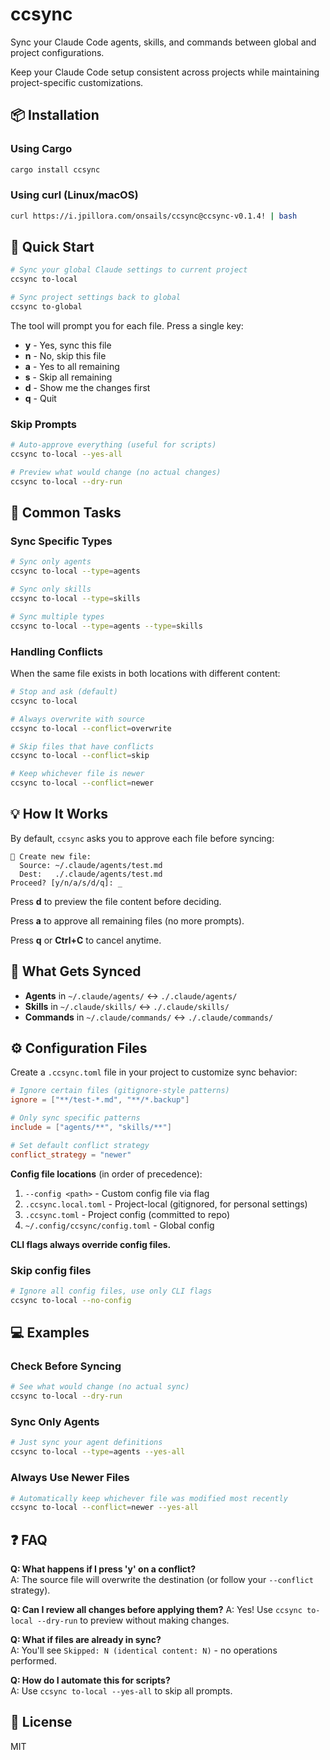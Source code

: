 # ccsync

Sync your Claude Code agents, skills, and commands between global and project configurations.

Keep your Claude Code setup consistent across projects while maintaining project-specific customizations.

## 📦 Installation

### Using Cargo

```bash
cargo install ccsync
```

### Using curl (Linux/macOS)

```bash
curl https://i.jpillora.com/onsails/ccsync@ccsync-v0.1.4! | bash
```

## 🚀 Quick Start

```bash
# Sync your global Claude settings to current project
ccsync to-local

# Sync project settings back to global
ccsync to-global
```

The tool will prompt you for each file. Press a single key:
- **y** - Yes, sync this file
- **n** - No, skip this file
- **a** - Yes to all remaining
- **s** - Skip all remaining
- **d** - Show me the changes first
- **q** - Quit

### Skip Prompts

```bash
# Auto-approve everything (useful for scripts)
ccsync to-local --yes-all

# Preview what would change (no actual changes)
ccsync to-local --dry-run
```

## 📝 Common Tasks

### Sync Specific Types

```bash
# Sync only agents
ccsync to-local --type=agents

# Sync only skills
ccsync to-local --type=skills

# Sync multiple types
ccsync to-local --type=agents --type=skills
```

### Handling Conflicts

When the same file exists in both locations with different content:

```bash
# Stop and ask (default)
ccsync to-local

# Always overwrite with source
ccsync to-local --conflict=overwrite

# Skip files that have conflicts
ccsync to-local --conflict=skip

# Keep whichever file is newer
ccsync to-local --conflict=newer
```

## 💡 How It Works

By default, `ccsync` asks you to approve each file before syncing:

```
📄 Create new file:
  Source: ~/.claude/agents/test.md
  Dest:   ./.claude/agents/test.md
Proceed? [y/n/a/s/d/q]: _
```

Press **d** to preview the file content before deciding.

Press **a** to approve all remaining files (no more prompts).

Press **q** or **Ctrl+C** to cancel anytime.

## 📂 What Gets Synced

- **Agents** in `~/.claude/agents/` ↔ `./.claude/agents/`
- **Skills** in `~/.claude/skills/` ↔ `./.claude/skills/`
- **Commands** in `~/.claude/commands/` ↔ `./.claude/commands/`

## ⚙️ Configuration Files

Create a `.ccsync.toml` file in your project to customize sync behavior:

```toml
# Ignore certain files (gitignore-style patterns)
ignore = ["**/test-*.md", "**/*.backup"]

# Only sync specific patterns
include = ["agents/**", "skills/**"]

# Set default conflict strategy
conflict_strategy = "newer"
```

**Config file locations** (in order of precedence):
1. `--config <path>` - Custom config file via flag
2. `.ccsync.local.toml` - Project-local (gitignored, for personal settings)
3. `.ccsync.toml` - Project config (committed to repo)
4. `~/.config/ccsync/config.toml` - Global config

**CLI flags always override config files.**

### Skip config files

```bash
# Ignore all config files, use only CLI flags
ccsync to-local --no-config
```

## 💻 Examples

### Check Before Syncing

```bash
# See what would change (no actual sync)
ccsync to-local --dry-run
```

### Sync Only Agents

```bash
# Just sync your agent definitions
ccsync to-local --type=agents --yes-all
```

### Always Use Newer Files

```bash
# Automatically keep whichever file was modified most recently
ccsync to-local --conflict=newer --yes-all
```

## ❓ FAQ

**Q: What happens if I press 'y' on a conflict?**<br>
A: The source file will overwrite the destination (or follow your `--conflict` strategy).

**Q: Can I review all changes before applying them?**<bre>
A: Yes! Use `ccsync to-local --dry-run` to preview without making changes.

**Q: What if files are already in sync?**<br>
A: You'll see `Skipped: N (identical content: N)` - no operations performed.

**Q: How do I automate this for scripts?**<br>
A: Use `ccsync to-local --yes-all` to skip all prompts.


## 📄 License

MIT
